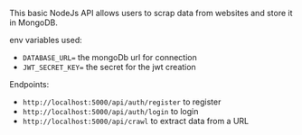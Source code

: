 This basic NodeJs API allows users to scrap data from websites and store it in MongoDB.

env variables used:

- `DATABASE_URL=` the mongoDb url for connection
- `JWT_SECRET_KEY=` the secret for the jwt creation

Endpoints:

- `http://localhost:5000/api/auth/register` to register
- `http://localhost:5000/api/auth/login` to login
- `http://localhost:5000/api/crawl` to extract data from a URL

